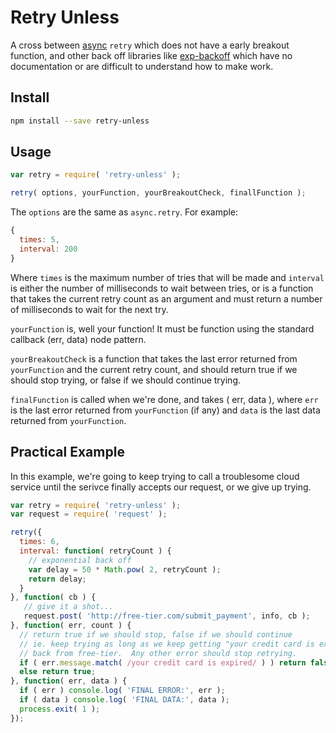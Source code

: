 # Retry Unless

A cross between [async](https://github.com/caolan/async) `retry` which does not have a early breakout function, and
other back off libraries like [exp-backoff](https://www.npmjs.com/package/exp-backoff) which have no documentation
or are difficult to understand how to make work.

## Install

```bash
npm install --save retry-unless
```

## Usage

```javascript
var retry = require( 'retry-unless' );

retry( options, yourFunction, yourBreakoutCheck, finallFunction );
```

The `options` are the same as `async.retry`.  For example:

```javascript
{
  times: 5,
  interval: 200
}
```

Where `times` is the maximum number of tries that will be made and `interval` is either the number of milliseconds to wait between
tries, or is a function that takes the current retry count as an argument and must return a number of milliseconds to wait for the
next try.

`yourFunction` is, well your function!  It must be function using the standard callback (err, data) node pattern.

`yourBreakoutCheck` is a function that takes the last error returned from `yourFunction` and the current retry count, and should
return true if we should stop trying, or false if we should continue trying.

`finalFunction` is called when we're done, and takes ( err, data ), where `err` is the last error returned from `yourFunction` (if any)
and `data` is the last data returned from `yourFunction`.

## Practical Example

In this example, we're going to keep trying to call a troublesome cloud service until the
serivce finally accepts our request, or we give up trying.

```javascript
var retry = require( 'retry-unless' );
var request = require( 'request' );

retry({
  times: 6,
  interval: function( retryCount ) {
    // exponential back off
    var delay = 50 * Math.pow( 2, retryCount );
    return delay;
  }
}, function( cb ) {
   // give it a shot...
   request.post( 'http://free-tier.com/submit_payment', info, cb );
}, function( err, count ) {
  // return true if we should stop, false if we should continue
  // ie. keep trying as long as we keep getting "your credit card is expired"
  // back from free-tier.  Any other error should stop retrying.
  if ( err.message.match( /your credit card is expired/ ) ) return false;
  else return true;
}, function( err, data ) {
  if ( err ) console.log( 'FINAL ERROR:', err );
  if ( data ) console.log( 'FINAL DATA:', data );
  process.exit( 1 );
});
```
